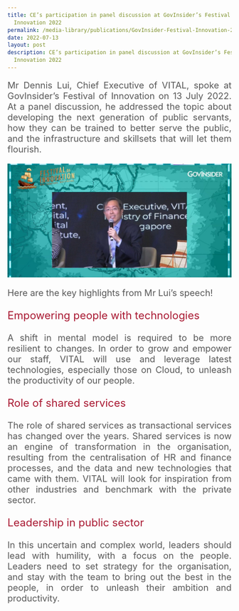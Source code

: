 ```yaml
---
title: CE’s participation in panel discussion at GovInsider’s Festival of
  Innovation 2022
permalink: /media-library/publications/GovInsider-Festival-Innovation-2022/
date: 2022-07-13
layout: post
description: CE’s participation in panel discussion at GovInsider’s Festival of
  Innovation 2022
---
```


<p style="font-size: 20px;color:#585858;text-align:justify;">
Mr Dennis Lui, Chief Executive of VITAL, spoke at GovInsider’s Festival of Innovation on 13 July 2022. At a panel discussion, he addressed the topic about developing the next generation of public servants, how they can be trained to better serve the public, and the infrastructure and skillsets that will let them flourish. 
</p>
<img src="/images/Media/FestivalInnovation.png" />
<p style="font-size: 20px;color:#585858;text-align:justify;">
	Here are the key highlights from Mr Lui’s speech!      
	</p>
<p style="font-size: 24px;color:#a91932;text-align:justify;">
Empowering people with technologies
</p>
<p style="font-size: 20px;color:#585858;text-align:justify;">
A shift in mental model is required to be more resilient to changes. In order to grow and empower our staff, VITAL will use and leverage latest technologies, especially those on Cloud, to unleash the productivity of our people. 
</p>
<p style="font-size: 24px;color:#a91932;text-align:justify;">
Role of shared services
</p>
<p style="font-size: 20px;color:#585858;text-align:justify;">
The role of shared services as transactional services has changed over the years. Shared services is now an engine of transformation in the organisation, resulting from the centralisation of HR and finance processes, and the data and new technologies that came with them. VITAL will look for inspiration from other industries and benchmark with the private sector.
</p>
<p style="font-size: 24px;color:#a91932;text-align:justify;">
Leadership in public sector
</p>
<p style="font-size: 20px;color:#585858;text-align:justify;">
In this uncertain and complex world, leaders should lead with humility, with a focus on the people. Leaders need to set strategy for the organisation, and stay with the team to bring out the best in the people, in order to unleash their ambition and productivity. 
</p>